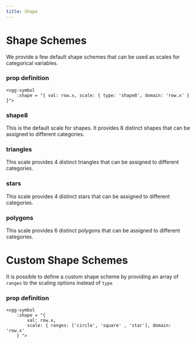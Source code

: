 ```yaml
---
title: Shape
---
```


# Shape Schemes

We provide a few default shape schemes that can be used as scales for categorical variables.

### prop definition

```
<vgg-symbol
	:shape = "{ val: row.x, scale: { type: 'shape8', domain: 'row.x' } }">
```

### shape8

This is the default scale for shapes. It provides 8 distinct shapes that can be assigned to different categories.

<ShapeScale />

### triangles

This scale provides 4 distinct triangles that can be assigned to different categories.

<ShapeScale scheme="triangles" />

### stars

This scale provides 4 distinct stars that can be assigned to different categories.

<ShapeScale scheme="stars" />

### polygons

This scale provides 6 distinct polygons that can be assigned to different categories.

<ShapeScale scheme="polygons" />

# Custom Shape Schemes

It is possible to define a custom shape scheme by providing an array of `ranges` to the scaling options instead of `type`

### prop definition

```
<vgg-symbol
	:shape = "{
		val: row.x,
		scale: { ranges: ['circle', 'square' , 'star'], domain: 'row.x'
	} ">
```

<ShapeScale scheme="custom" />